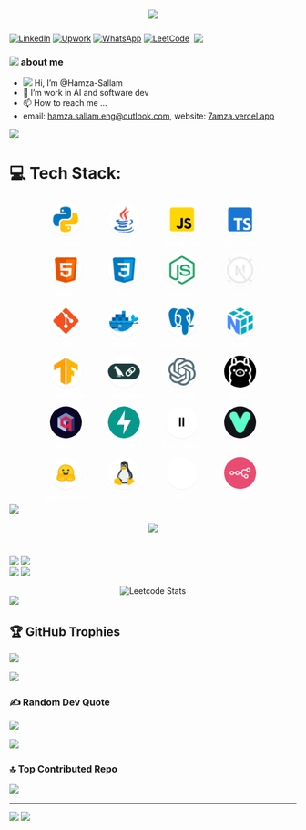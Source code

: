<h1 align="center">
  <a href="https://git.io/typing-svg">
    <img src="https://readme-typing-svg.herokuapp.com/?lines=Hello,+There!+👋;This+is+Hamza+Sallam....;Welcome+to+my+GitHub!&center=true&size=30">
  </a>
</h1>


<img align='right' src="https://media.giphy.com/media/M9gbBd9nbDrOTu1Mqx/giphy.gif" width="180"></a>


[![LinkedIn](https://custom-icon-badges.demolab.com/badge/LinkedIn-0A66C2?logo=linkedin-white&logoColor=fff)](https://linkedin.com/in/hamza-sallam) [![Upwork](https://img.shields.io/badge/Upwork-6FDA44?logo=upwork&logoColor=fff)](https://www.upwork.com/freelancers/~01323c8d9ad0ad3f8f)  [![WhatsApp](https://img.shields.io/badge/WhatsApp-25D366?logo=whatsapp&logoColor=white)](https://wa.me/+905414205935)  [![LeetCode](https://img.shields.io/badge/LeetCode-000000?logo=LeetCode&logoColor=#d16c06)](https://leetcode.com/u/3afrot/)

### <img src="https://github.com/TheDudeThatCode/TheDudeThatCode/blob/master/Assets/Developer.gif" width="45" /> about me
- <img src="https://github.com/TheDudeThatCode/TheDudeThatCode/blob/master/Assets/Hi.gif" width="20" /> Hi, I’m @Hamza-Sallam
- 👀 I’m work in AI and software dev 
- 📫 How to reach me ... 
- email: hamza.sallam.eng@outlook.com, website: [7amza.vercel.app](https://7amza.vercel.app)

<img src="https://user-images.githubusercontent.com/73097560/115834477-dbab4500-a447-11eb-908a-139a6edaec5c.gif">

# 💻 Tech Stack:
<div align="center">
  <span style="display:inline-block;text-align:center;width:86px;margin:6px;">
  <div style="width:56px;height:56px;border-radius:50%;overflow:hidden;box-shadow:0 1px 2px rgba(0,0,0,0.06);margin:0 auto;">
      <img src="tech/Python.png" alt="Python" style="width:100%;height:100%;object-fit:contain;" />
    </div>
    <div style="font-size:12px;color:#fff; font-weight:bold;margin-top:6px;">Python</div>
  </span>
  <span style="display:inline-block;text-align:center;width:86px;margin:6px;">
  <div style="width:56px;height:56px;border-radius:50%;overflow:hidden;box-shadow:0 1px 2px rgba(0,0,0,0.06);margin:0 auto;">
      <img src="tech/java.png" alt="Java" style="width:100%;height:100%;object-fit:contain;" />
    </div>
    <div style="font-size:12px;color:#fff;font-weight:bold;margin-top:6px;">Java</div>
  </span>
  <span style="display:inline-block;text-align:center;width:86px;margin:6px;">
    <div style="width:56px;height:56px;border-radius:50%;overflow:hidden;box-shadow:0 1px 2px rgba(0,0,0,0.06);margin:0 auto;">
      <img src="tech/javascript.png" alt="JavaScript" style="width:100%;height:100%;object-fit:contain;" />
    </div>
    <div style="font-size:12px;color:#fff;font-weight:bold;margin-top:6px;">JavaScript</div>
  </span>
  <span style="display:inline-block;text-align:center;width:86px;margin:6px;">
    <div style="width:56px;height:56px;border-radius:50%;overflow:hidden;box-shadow:0 1px 2px rgba(0,0,0,0.06);margin:0 auto;">
      <img src="tech/typescript.png" alt="TypeScript" style="width:100%;height:100%;object-fit:contain;" />
    </div>
    <div style="font-size:12px;color:#fff;font-weight:bold;margin-top:6px;">TypeScript</div>
  </span>
  <span style="display:inline-block;text-align:center;width:86px;margin:6px;">
    <div style="width:56px;height:56px;border-radius:50%;overflow:hidden;box-shadow:0 1px 2px rgba(0,0,0,0.06);margin:0 auto;"> 
      <img src="tech/html.png" alt="HTML" style="width:100%;height:100%;object-fit:contain;" />
    </div>
    <div style="font-size:12px;color:#fff;font-weight:bold;margin-top:6px;">HTML</div>
  </span>
  <span style="display:inline-block;text-align:center;width:86px;margin:6px;">
    <div style="width:56px;height:56px;border-radius:50%;overflow:hidden;box-shadow:0 1px 2px rgba(0,0,0,0.06);margin:0 auto;">
      <img src="tech/css.png" alt="CSS" style="width:100%;height:100%;object-fit:contain;" />
    </div>
    <div style="font-size:12px;color:#fff;font-weight:bold;margin-top:6px;">CSS</div>
  </span>
  <span style="display:inline-block;text-align:center;width:86px;margin:6px;">
  <div style="width:56px;height:56px;border-radius:50%;overflow:hidden;box-shadow:0 1px 2px rgba(0,0,0,0.06);margin:0 auto;">
      <img src="tech/nodejs.png" alt="Node.js" style="width:100%;height:100%;object-fit:contain;" />
    </div>
    <div style="font-size:12px;color:#fff;font-weight:bold;margin-top:6px;">Node.js</div>
  </span>
  <span style="display:inline-block;text-align:center;width:86px;margin:6px;">
    <div style="width:56px;height:56px;border-radius:50%;overflow:hidden;box-shadow:0 1px 2px rgba(0,0,0,0.06);margin:0 auto;">
      <img src="tech/next.png" alt="Next.js" style="width:100%;height:100%;object-fit:contain;" />
    </div>
    <div style="font-size:12px;color:#fff;font-weight:bold;margin-top:6px;">Next.js</div>
  </span>
  <span style="display:inline-block;text-align:center;width:86px;margin:6px;">
    <div style="width:56px;height:56px;border-radius:50%;overflow:hidden;box-shadow:0 1px 2px rgba(0,0,0,0.06);margin:0 auto;">
      <img src="tech/git.png" alt="Git" style="width:100%;height:100%;object-fit:contain;" />
    </div>
    <div style="font-size:12px;color:#fff;font-weight:bold;margin-top:6px;">Git</div>
  </span>
  <span style="display:inline-block;text-align:center;width:86px;margin:6px;">
  <div style="width:56px;height:56px;border-radius:50%;overflow:hidden;box-shadow:0 1px 2px rgba(0,0,0,0.06);margin:0 auto;">
      <img src="tech/docker.png" alt="Docker" style="width:100%;height:100%;object-fit:contain;" />
    </div>
    <div style="font-size:12px;color:#fff;font-weight:bold;margin-top:6px;">Docker</div>
  </span>
  <span style="display:inline-block;text-align:center;width:86px;margin:6px;">
    <div style="width:56px;height:56px;border-radius:50%;overflow:hidden;box-shadow:0 1px 2px rgba(0,0,0,0.06);margin:0 auto;">
      <img src="tech/postgre.png" alt="PostgreSQL" style="width:100%;height:100%;object-fit:contain;" />
    </div>
    <div style="font-size:12px;color:#fff;font-weight:bold;margin-top:6px;">PostgreSQL</div>
  </span>
  <span style="display:inline-block;text-align:center;width:86px;margin:6px;">
    <div style="width:56px;height:56px;border-radius:50%;overflow:hidden;box-shadow:0 1px 2px rgba(0,0,0,0.06);margin:0 auto;">
      <img src="tech/Numpy.png" alt="NumPy" style="width:100%;height:100%;object-fit:contain;" />
    </div>
    <div style="font-size:12px;color:#fff;font-weight:bold;margin-top:6px;">NumPy</div>
  </span>
  <span style="display:inline-block;text-align:center;width:86px;margin:6px;">
    <div style="width:56px;height:56px;border-radius:50%;overflow:hidden;box-shadow:0 1px 2px rgba(0,0,0,0.06);margin:0 auto;">
      <img src="tech/tensorflow.png" alt="TensorFlow" style="width:100%;height:100%;object-fit:contain;" />
    </div>
    <div style="font-size:12px;color:#fff;font-weight:bold;margin-top:6px;">TensorFlow</div>
  </span>
  <span style="display:inline-block;text-align:center;width:86px;margin:6px;">
    <div style="width:56px;height:56px;border-radius:50%;overflow:hidden;box-shadow:0 1px 2px rgba(0,0,0,0.06);margin:0 auto;">
      <img src="tech/langchain.png" alt="LangChain" style="width:100%;height:100%;object-fit:contain;" />
    </div>
    <div style="font-size:12px;color:#fff;font-weight:bold;margin-top:6px;">LangChain</div>
  </span>
  <span style="display:inline-block;text-align:center;width:86px;margin:6px;">
    <div style="width:56px;height:56px;border-radius:50%;overflow:hidden;box-shadow:0 1px 2px rgba(0,0,0,0.06);margin:0 auto;">
      <img src="tech/openai.png" alt="OpenAI" style="width:100%;height:100%;object-fit:contain;" />
    </div>
    <div style="font-size:12px;color:#fff;font-weight:bold;margin-top:6px;">OpenAI</div>
  </span>
  <span style="display:inline-block;text-align:center;width:86px;margin:6px;">
    <div style="width:56px;height:56px;border-radius:50%;overflow:hidden;box-shadow:0 1px 2px rgba(0,0,0,0.06);margin:0 auto;">
      <img src="tech/ollama.png" alt="Ollama" style="width:100%;height:100%;object-fit:contain;" />
    </div>
    <div style="font-size:12px;color:#fff;font-weight:bold;margin-top:6px;">Ollama</div>
  </span>
  <span style="display:inline-block;text-align:center;width:86px;margin:6px;">
    <div style="width:56px;height:56px;border-radius:50%;overflow:hidden;box-shadow:0 1px 2px rgba(0,0,0,0.06);margin:0 auto;">
      <img src="tech/qdrant.webp" alt="Qdrant" style="width:100%;height:100%;object-fit:contain;" />
    </div>
    <div style="font-size:12px;color:#fff;font-weight:bold;margin-top:6px;">Qdrant</div>
  </span>
  <span style="display:inline-block;text-align:center;width:86px;margin:6px;">
    <div style="width:56px;height:56px;border-radius:50%;overflow:hidden;box-shadow:0 1px 2px rgba(0,0,0,0.06);margin:0 auto;">
      <img src="tech/fastapi.svg" alt="FastAPI" style="width:100%;height:100%;object-fit:contain;" />
    </div>
    <div style="font-size:12px;color:#fff;font-weight:bold;margin-top:6px;">FastAPI</div>
  </span>
  <span style="display:inline-block;text-align:center;width:86px;margin:6px;">
    <div style="width:56px;height:56px;border-radius:50%;overflow:hidden;box-shadow:0 1px 2px rgba(0,0,0,0.06);margin:0 auto;">
      <img src="tech/elevenlabs.png" alt="ElevenLabs" style="width:100%;height:100%;object-fit:contain;" />
    </div>
    <div style="font-size:12px;color:#fff;font-weight:bold;margin-top:6px;">ElevenLabs</div>
  </span>
  <span style="display:inline-block;text-align:center;width:86px;margin:6px;">
    <div style="width:56px;height:56px;border-radius:50%;overflow:hidden;box-shadow:0 1px 2px rgba(0,0,0,0.06);margin:0 auto;">
      <img src="tech/vapi.png" alt="Vapi" style="width:100%;height:100%;object-fit:contain;" />
    </div>
    <div style="font-size:12px;color:#fff;font-weight:bold;margin-top:6px;">Vapi</div>
  </span>
  <span style="display:inline-block;text-align:center;width:86px;margin:6px;">
    <div style="width:56px;height:56px;border-radius:50%;overflow:hidden;box-shadow:0 1px 2px rgba(0,0,0,0.06);margin:0 auto;">
      <img src="tech/hugging.png" alt="Hugging Face" style="width:100%;height:100%;object-fit:contain;" />
    </div>
    <div style="font-size:12px;color:#fff;font-weight:bold;margin-top:6px;">Hugging Face</div>
  </span>
  <span style="display:inline-block;text-align:center;width:86px;margin:6px;">
    <div style="width:56px;height:56px;border-radius:50%;overflow:hidden;box-shadow:0 1px 2px rgba(0,0,0,0.06);margin:0 auto;">
      <img src="tech/linux.png" alt="Linux" style="width:100%;height:100%;object-fit:contain;" />
    </div>
    <div style="font-size:12px;color:#fff;font-weight:bold;margin-top:6px;">Linux</div>
  </span>
  <span style="display:inline-block;text-align:center;width:86px;margin:6px;">
    <div style="width:56px;height:56px;border-radius:50%;overflow:hidden;box-shadow:0 1px 2px rgba(0,0,0,0.06);margin:0 auto;">
      <img src="tech/mcp.png" alt="MCP" style="width:100%;height:100%;object-fit:contain;" />
    </div>
    <div style="font-size:12px;color:#fff;font-weight:bold;margin-top:6px;">MCP</div>
  </span>
  <span style="display:inline-block;text-align:center;width:86px;margin:6px;">
    <div style="width:56px;height:56px;border-radius:50%;overflow:hidden;box-shadow:0 1px 2px rgba(0,0,0,0.06);margin:0 auto;">
      <img src="tech/n8n.jpg" alt="n8n" style="width:100%;height:100%;object-fit:contain;" />
    </div>
    <div style="font-size:12px;color:#fff;font-weight:bold;margin-top:6px;">n8n</div>
  </span>
</div>
<img src="https://user-images.githubusercontent.com/73097560/115834477-dbab4500-a447-11eb-908a-139a6edaec5c.gif">

<br/>
  <p align="center">
<img src="https://i.imgur.com/YCw47Dm.gif">
  </p>
  
# 
![](https://github-readme-stats.vercel.app/api?username=Hamza-SALLAM&theme=dark&hide_border=false&include_all_commits=true&count_private=true)
![](https://github-readme-streak-stats.herokuapp.com/?user=Hamza-SALLAM&theme=dark&hide_border=false)<br/>
![](https://github-readme-stats.vercel.app/api/top-langs/?username=Hamza-SALLAM&theme=dark&hide_border=false&include_all_commits=true&count_private=true&layout=compact)
<img src="https://user-images.githubusercontent.com/73097560/115834477-dbab4500-a447-11eb-908a-139a6edaec5c.gif">

<div align="center">
    <img src="https://leetcard.jacoblin.cool/3afrot" alt="Leetcode Stats">
</div>

<img src="https://user-images.githubusercontent.com/73097560/115834477-dbab4500-a447-11eb-908a-139a6edaec5c.gif">

## 🏆 GitHub Trophies
![](https://github-profile-trophy.vercel.app/?username=Hamza-SALLAM&theme=radical&no-frame=false&no-bg=true&margin-w=4)

<img src="https://user-images.githubusercontent.com/73097560/115834477-dbab4500-a447-11eb-908a-139a6edaec5c.gif">

### ✍️ Random Dev Quote
![](https://quotes-github-readme.vercel.app/api?type=horizontal&theme=radical)

<img src="https://user-images.githubusercontent.com/73097560/115834477-dbab4500-a447-11eb-908a-139a6edaec5c.gif">

### 🔝 Top Contributed Repo
![](https://github-contributor-stats.vercel.app/api?username=Hamza-SALLAM&limit=5&theme=dark&combine_all_yearly_contributions=true)

---
[![](https://visitcount.itsvg.in/api?id=hamza-sallam&icon=10&color=9)](https://visitcount.itsvg.in)
<img src="https://user-images.githubusercontent.com/73097560/115834477-dbab4500-a447-11eb-908a-139a6edaec5c.gif">

